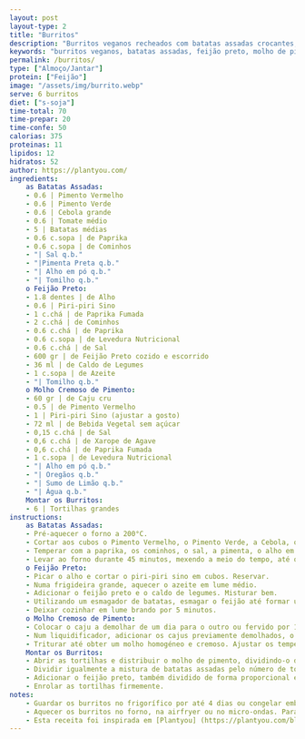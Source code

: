 ```yaml
---
layout: post
layout-type: 2
title: "Burritos"
description: "Burritos veganos recheados com batatas assadas crocantes, feijão preto temperado e um molho cremoso de pimento"
keywords: "burritos veganos, batatas assadas, feijão preto, molho de pimento, burritos saudáveis, burritos fáceis, receitas mexicanas vegan, burritos sem carne, refeição prática vegana, comida mexicana plant-based"
permalink: /burritos/
type: ["Almoço/Jantar"]
protein: ["Feijão"]
image: "/assets/img/burrito.webp"
serve: 6 burritos
diet: ["s-soja"]
time-total: 70
time-prepar: 20
time-confe: 50
calorias: 375
proteinas: 11
lipidos: 12
hidratos: 52
author: https://plantyou.com/
ingredients:
    as Batatas Assadas:
    - 0.6 | Pimento Vermelho
    - 0.6 | Pimento Verde
    - 0.6 | Cebola grande
    - 0.6 | Tomate médio
    - 5 | Batatas médias
    - 0.6 c.sopa | de Paprika
    - 0.6 c.sopa | de Cominhos
    - "| Sal q.b."
    - "|Pimenta Preta q.b."
    - "| Alho em pó q.b."
    - "| Tomilho q.b."
    o Feijão Preto:
    - 1.8 dentes | de Alho
    - 0.6 | Piri-piri Sino
    - 1 c.chá | de Paprika Fumada
    - 2 c.chá | de Cominhos
    - 0.6 c.chá | de Paprika
    - 0.6 c.sopa | de Levedura Nutricional
    - 0.6 c.chá | de Sal
    - 600 gr | de Feijão Preto cozido e escorrido
    - 36 ml | de Caldo de Legumes
    - 1 c.sopa | de Azeite
    - "| Tomilho q.b."
    o Molho Cremoso de Pimento:
    - 60 gr | de Caju cru
    - 0.5 | de Pimento Vermelho
    - 1 | Piri-piri Sino (ajustar a gosto)
    - 72 ml | de Bebida Vegetal sem açúcar
    - 0,15 c.chá | de Sal
    - 0,6 c.chá | de Xarope de Agave
    - 0,6 c.chá | de Paprika Fumada
    - 1 c.sopa | de Levedura Nutricional
    - "| Alho em pó q.b."
    - "| Oregãos q.b."
    - "| Sumo de Limão q.b."
    - "| Água q.b."
    Montar os Burritos:
    - 6 | Tortilhas grandes
instructions:
    as Batatas Assadas:
    - Pré-aquecer o forno a 200°C.
    - Cortar aos cubos o Pimento Vermelho, o Pimento Verde, a Cebola, o Tomate e as Batatas. Transferir tudo para uma assadeira.
    - Temperar com a paprika, os cominhos, o sal, a pimenta, o alho em pó e o tomilho. Misturar bem.
    - Levar ao forno durante 45 minutos, mexendo a meio do tempo, até que as batatas fiquem douradas e crocantes.
    o Feijão Preto:
    - Picar o alho e cortar o piri-piri sino em cubos. Reservar.
    - Numa frigideira grande, aquecer o azeite em lume médio.
    - Adicionar o feijão preto e o caldo de legumes. Misturar bem.
    - Utilizando um esmagador de batatas, esmagar o feijão até formar uma pasta espessa, mantendo alguns feijões inteiros.
    - Deixar cozinhar em lume brando por 5 minutos.
    o Molho Cremoso de Pimento:
    - Colocar o caju a demolhar de um dia para o outro ou fervido por 10 minutos. Reservar.
    - Num liquidificador, adicionar os cajus previamente demolhados, o pimento, o piri-piri sino, a bebida vegetal, o sal, o xarope de agave, o sumo de limão, a paprika fumada, a levedura nutricional, o alho em pó, os oregãos.
    - Triturar até obter um molho homogéneo e cremoso. Ajustar os temperos conforme necessário e, se necessário adicionar água de acordo com a consistência.
    Montar os Burritos:
    - Abrir as tortilhas e distribuir o molho de pimento, dividindo-o de forma equitativa entre todas.
    - Dividir igualmente a mistura de batatas assadas pelo número de tortilhas e colocá-la no centro de cada uma.
    - Adicionar o feijão preto, também dividido de forma proporcional entre as tortilhas.
    - Enrolar as tortilhas firmemente.
notes:
    - Guardar os burritos no frigorífico por até 4 dias ou congelar embrulhados em folha de alumínio ou papel vegetal dentro de sacos próprios para congelação.
    - Aquecer os burritos no forno, na airfryer ou no micro-ondas. Para uma textura crocante, grelhar na frigideira ou numa grelha.
    - Esta receita foi inspirada em [Plantyou] (https://plantyou.com/black-bean-burrito/)
---
```


